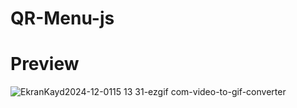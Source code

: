# QR-Menu-js

# Preview

![EkranKayd2024-12-0115 13 31-ezgif com-video-to-gif-converter](https://github.com/user-attachments/assets/705b1e94-72c4-4492-a9cd-ad769bbef615)
